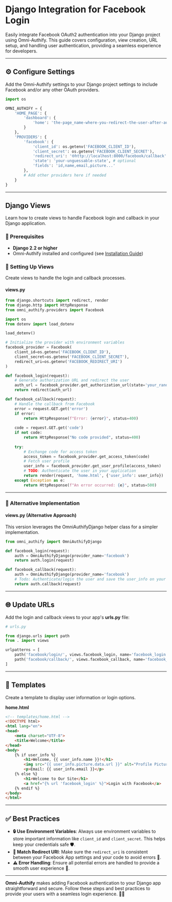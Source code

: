 # Django Integration for Facebook Login

Easily integrate Facebook OAuth2 authentication into your Django project using Omni-Authify. This guide covers configuration, view creation, URL setup, and handling user authentication, providing a seamless experience for developers.

---

## ⚙️ Configure Settings

Add the Omni-Authify settings to your Django project settings to include Facebook and/or any other OAuth providers.

```python
import os

OMNI_AUTHIFY = {
    'HOME_PAGE': {
        'dashboard': {
            'home': 'the-page_name-where-you-redirect-the-user-after-authentication-and-login'
        }
    },
    'PROVIDERS': {
        'facebook': {
            'client_id': os.getenv('FACEBOOK_CLIENT_ID'),
            'client_secret': os.getenv('FACEBOOK_CLIENT_SECRET'),
            'redirect_uri': '🌐http://localhost:8000/facebook/callback',
            'state': 'your-unguessable-state', # optional
            'fields': 'id,name,email,picture...'
        },
        # Add other providers here if needed
    }
}
```

---

## Django Views

Learn how to create views to handle Facebook login and callback in your Django application.

### 📝 Prerequisites

- **Django 2.2 or higher**
- Omni-Authify installed and configured (see [Installation Guide](../installation.md))

### 🚀 Setting Up Views

Create views to handle the login and callback processes.

#### **views.py**

```python
from django.shortcuts import redirect, render
from django.http import HttpResponse
from omni_authify.providers import Facebook

import os
from dotenv import load_dotenv

load_dotenv()

# Initialize the provider with environment variables
facebook_provider = Facebook(
    client_id=os.getenv('FACEBOOK_CLIENT_ID'),
    client_secret=os.getenv('FACEBOOK_CLIENT_SECRET'),
    redirect_uri=os.getenv('FACEBOOK_REDIRECT_URI')
)

def facebook_login(request):
    # Generate authorization URL and redirect the user
    auth_url = facebook_provider.get_authorization_url(state='your_random_state')
    return redirect(auth_url)

def facebook_callback(request):
    # Handle the callback from Facebook
    error = request.GET.get('error')
    if error:
        return HttpResponse(f"Error: {error}", status=400)
    
    code = request.GET.get('code')
    if not code:
        return HttpResponse("No code provided", status=400)
    
    try:
        # Exchange code for access token
        access_token = facebook_provider.get_access_token(code)
        # Fetch user profile
        user_info = facebook_provider.get_user_profile(access_token)
        # TODO: Authenticate the user in your application
        return render(request, 'home.html', {'user_info': user_info})
    except Exception as e:
        return HttpResponse(f"An error occurred: {e}", status=500)
```

---

### 🔁 Alternative Implementation

#### **views.py (Alternative Approach)**

This version leverages the OmniAuthifyDjango helper class for a simpler implementation.

```python
from omni_authify import OmniAuthifyDjango

def facebook_login(request):
    auth = OmniAuthifyDjango(provider_name='facebook')
    return auth.login(request)

def facebook_callback(request):
    auth = OmniAuthifyDjango(provider_name='facebook')
    # Todo: Authenticate/login the user and save the user_info on your own!
    return auth.callback(request)
```

---

## 🌐 Update URLs

Add the login and callback views to your app's **urls.py** file:

```python
# urls.py

from django.urls import path
from . import views

urlpatterns = [
    path('facebook/login/', views.facebook_login, name='facebook_login'),
    path('facebook/callback/', views.facebook_callback, name='facebook_callback'),
]
```

---

## 📄 Templates

Create a template to display user information or login options.

**home.html**

```html
<!-- templates/home.html -->
<!DOCTYPE html>
<html lang="en">
<head>
    <meta charset="UTF-8">
    <title>Welcome</title>
</head>
<body>
    {% if user_info %}
        <h1>Welcome, {{ user_info.name }}!</h1>
        <img src="{{ user_info.picture.data.url }}" alt="Profile Picture">
        <p>Email: {{ user_info.email }}</p>
    {% else %}
        <h1>Welcome to Our Site</h1>
        <a href="{% url 'facebook_login' %}">Login with Facebook</a>
    {% endif %}
</body>
</html>
```

---

## ✅ Best Practices

- **🔒 Use Environment Variables**: Always use environment variables to store important information like `client_id` and `client_secret`. This helps keep your credentials safe 🛡️.
- **🔗 Match Redirect URI**: Make sure the `redirect_uri` is consistent between your Facebook App settings and your code to avoid errors 🚫.
- **⚠️ Error Handling**: Ensure all potential errors are handled to provide a smooth user experience 🐞.

---

**Omni-Authify** makes adding Facebook authentication to your Django app straightforward and secure. Follow these steps and best practices to provide your users with a seamless login experience. 🚀✨

